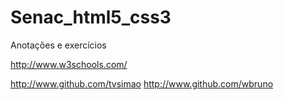 Senac_html5_css3
================

Anotações e exercícios

http://www.w3schools.com/

http://www.github.com/tvsimao
http://www.github.com/wbruno
